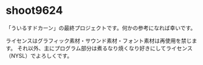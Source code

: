 # shoot9624
「ういるすドカーン」の最終プロジェクトです。何かの参考になれば幸いです。

ライセンスはグラフィック素材・サウンド素材・フォント素材は再使用を禁じます。
それ以外、主にプログラム部分は煮るなり焼くなり好きにしてライセンス（NYSL）でよろしくです。
